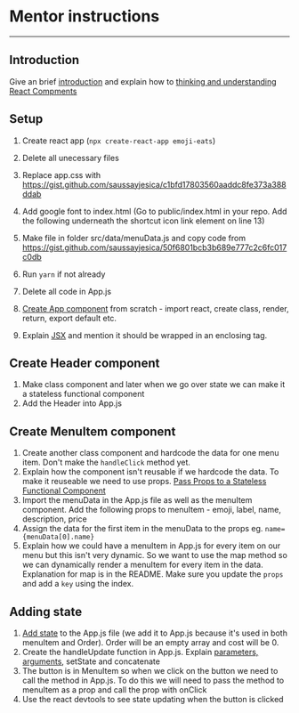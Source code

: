 # Mentor instructions

---

## Introduction
Give an brief [introduction](01.md) and explain how to [thinking and understanding React Compments](02.md)

## Setup

1.  Create react app (`npx create-react-app emoji-eats`)
2.  Delete all unecessary files
3.  Replace app.css with https://gist.github.com/saussayjesica/c1bfd17803560aaddc8fe373a388ddab
4.  Add google font to index.html (Go to public/index.html in your repo. Add the following <link href="https://fonts.googleapis.com/css?family=Roboto:300,400,500,600" rel="stylesheet"> underneath the shortcut icon link element on line 13)

5.  Make file in folder src/data/menuData.js and copy code from https://gist.github.com/saussayjesica/50f6801bcb3b689e777c2c6fc017c0db
6.  Run `yarn` if not already
7.  Delete all code in App.js
8.  [Create App component](03.md) from scratch - import react, create class, render, return, export default etc. 
9.  Explain [JSX](04.md) and mention it should be wrapped in an enclosing tag.

## Create Header component

1.  Make class component and later when we go over state we can make it a stateless functional component
2.  Add the Header into App.js

## Create MenuItem component

1.  Create another class component and hardcode the data for one menu item. Don't make the `handleClick` method yet.
2.  Explain how the component isn't reusable if we hardcode the data. To make it reuseable we need to use props. [Pass Props to a Stateless Functional Component](05.md)
3.  Import the menuData in the App.js file as well as the menuItem component. Add the following props to menuItem - emoji, label, name, description, price
4.  Assign the data for the first item in the menuData to the props eg. `name={menuData[0].name}`
5.  Explain how we could have a menuItem in App.js for every item on our menu but this isn't very dynamic. So we want to use the map method so we can dynamically render a menuItem for every item in the data. Explanation for map is in the README. Make sure you update the `props` and add a `key` using the index.

## Adding state

1.  [Add state](06.md) to the App.js file (we add it to App.js because it's used in both menuItem and Order). Order will be an empty array and cost will be 0.
2.  Create the handleUpdate function in App.js. Explain [parameters, arguments](https://codeburst.io/parameters-arguments-in-javascript-eb1d8bd0ef04), setState and concatenate
3.  The button is in MenuItem so when we click on the button we need to call the method in App.js. To do this we will need to pass the method to menuItem as a prop and call the prop with onClick
4.  Use the react devtools to see state updating when the button is clicked